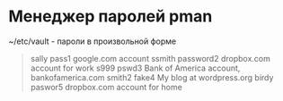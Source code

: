 # Менеджер паролей pman

~/etc/vault - пароли в произвольной форме
> sally	    pass1	    google.com account
> ssmith	password2	dropbox.com account for work
> s999	    pswd3	    Bank of America account, bankofamerica.com
> smith2	fake4	    My blog at wordpress.org
> birdy	    paswor5	    dropbox.com account for home
